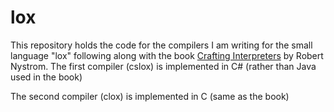 # lox

This repository holds the code for the compilers I am writing for the small language "lox" following along with the book [Crafting Interpreters](https://github.com/munificent/craftinginterpreters/tree/master)
 by Robert Nystrom. 
The first compiler (cslox) is implemented in C# (rather than Java used in the book)

The second compiler (clox) is implemented in C (same as the book) 

